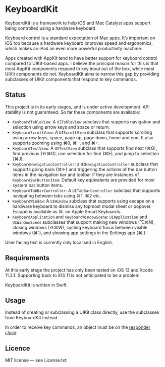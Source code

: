 # KeyboardKit

KeyboardKit is a framework to help iOS and Mac Catalyst apps support being controlled using a hardware keyboard.

Keyboard control is a standard expectation of Mac apps. It’s important on iOS too because a hardware keyboard improves speed and ergonomics, which makes an iPad an even more powerful productivity machine.

Apps created with AppKit tend to have better support for keyboard control compared to UIKit-based apps. I believe the principal reason for this is that most AppKit components respond to key input out of the box, while most UIKit components do not. KeyboardKit aims to narrow this gap by providing subclasses of UIKit components that respond to key commands.

## Status

This project is in its early stages, and is under active development. API stability is not guaranteed. So far these components are available:

- `KeyboardTableView`: A `UITableView` subclass that supports navigation and selection using arrow keys and space or return.
- `KeyboardScrollView`: A `UIScrollView` subclass that supports scrolling using arrow keys, space, page up, page down, home and end. It also supports zooming using ⌘0, ⌘−, and ⌘+.
- `KeyboardTextView`: A `UITextView` subclass that supports find next (⌘G), find previous (⇧⌘G), use selection for find (⌘E), and jump to selection (⌘J).
- `KeyboardNavigationController`: a `UINavigationController` subclass that supports going back (⌘←) and triggering the actions of the bar button items in the navigation bar and toolbar if they are instances of `KeyboardBarButtonItem`. Default key equivalents are provided for most system bar button items.
- `KeyboardTabBarController`: A `UITabBarController` subclass that supports navigating between tabs using ⌘1, ⌘2 etc.
- `KeyboardWindow`: A `UIWindow` subclass that supports using escape on a hardware keyboard to dismiss any topmost modal sheet or popover. Escape is available as ⌘. on Apple Smart Keyboards.
- `KeyboardApplication` and `KeyboardWindowScene`: `UIApplication` and `UIWindowScene` subclasses that support making new windows (⌥⌘N), closing windows (⇧⌘W), cycling keyboard focus between visible windows (⌘\`), and showing app settings in the Settings app (⌘,).

User facing text is currently only localised in English.

## Requirements

At this early stage the project has only been tested on iOS 13 and Xcode 11.2.1. Supporting back to iOS 11 is not anticipated to be a problem.

KeyboardKit is written in Swift.

## Usage

Instead of creating or subclassing a UIKit class directly, use the subclasses from KeyboardKit instead.

In order to receive key commands, an object must be on the [responder chain](https://developer.apple.com/documentation/uikit/touches_presses_and_gestures/using_responders_and_the_responder_chain_to_handle_events).

## Licence

MIT license — see License.txt
